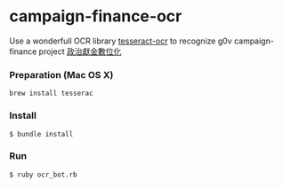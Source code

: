 campaign-finance-ocr
====================

Use a wonderfull OCR library [tesseract-ocr](https://code.google.com/p/tesseract-ocr/)  to recognize g0v campaign-finance project [政治獻金數位化](http://campaign-finance.g0v.ctiml.tw/)

### Preparation (Mac OS X)
```
brew install tesserac
```

### Install

```
$ bundle install
```


### Run

```
$ ruby ocr_bot.rb
```
